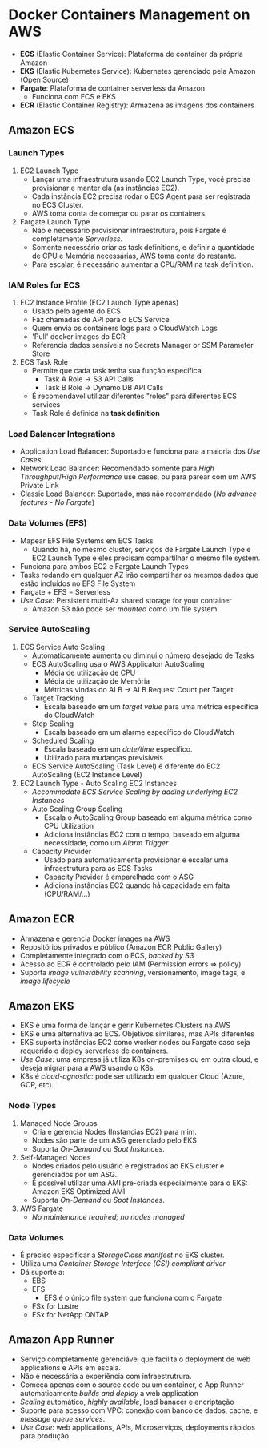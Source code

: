 # Docker Containers Management on AWS
- **ECS** (Elastic Container Service): Plataforma de container da própria Amazon
- **EKS** (Elastic Kubernetes Service): Kubernetes gerenciado pela Amazon (Open Source)
- **Fargate**: Plataforma de container serverless da Amazon
	- Funciona com ECS e EKS
- **ECR** (Elastic Container Registry): Armazena as imagens dos containers
## Amazon ECS
### Launch Types
1. EC2 Launch Type
   - Lançar uma infraestrutura usando EC2 Launch Type, você precisa provisionar e manter ela (as instâncias EC2).
   - Cada instância EC2 precisa rodar o ECS Agent para ser registrada no ECS Cluster.
   - AWS toma conta de começar ou parar os containers.
2. Fargate Launch Type
   - Não é necessário provisionar infraestrutura, pois Fargate é completamente *Serverless*.
   - Somente necessário criar as task definitions, e definir a quantidade de CPU e Memória necessárias, AWS toma conta do restante.
   - Para escalar, é necessário aumentar a CPU/RAM na task definition.

### IAM Roles for ECS
1. EC2 Instance Profile (EC2 Launch Type apenas)
   - Usado pelo agente do ECS
   - Faz chamadas de API para o ECS Service
   - Quem envia os containers logs para o CloudWatch Logs
   - 'Pull' docker images do ECR
   - Referencia dados sensíveis no Secrets Manager or SSM Parameter Store
2. ECS Task Role
   - Permite que cada task tenha sua função específica
	   - Task A Role -> S3 API Calls
	   - Task B Role -> Dynamo DB API Calls
   - É recomendável utilizar diferentes "roles" para diferentes ECS services
   - Task Role é definida na **task definition**

### Load Balancer Integrations
- Application Load Balancer: Suportado e funciona para a maioria dos *Use Cases*
- Network Load Balancer: Recomendado somente para *High Throughput*/*High Performance* use cases, ou para parear com um AWS Private Link
- Classic Load Balancer: Suportado, mas não recomandado (*No advance features - No Fargate*)

### Data Volumes (EFS)
- Mapear EFS File Systems em ECS Tasks
	- Quando há, no mesmo cluster, serviços de Fargate Launch Type e EC2 Launch Type e eles precisam compartilhar o mesmo file system.
- Funciona para ambos EC2 e Fargate Launch Types
- Tasks rodando em qualquer AZ irão compartilhar os mesmos dados que estão incluídos no EFS File System
- Fargate + EFS = Serverless
- *Use Case*: Persistent multi-Az shared storage for your container
	- Amazon S3 não pode ser *mounted* como um file system.

### Service AutoScaling
1. ECS Service Auto Scaling
	- Automaticamente aumenta ou diminui o número desejado de Tasks
	- ECS AutoScaling usa o AWS Applicaton AutoScaling
		- Média de utilização de CPU
		- Média de utilização de Memória
		- Métricas vindas do ALB -> ALB Request Count per Target
	- Target Tracking
		- Escala baseado em um *target value* para uma métrica específica do CloudWatch
	- Step Scaling
		- Escala baseado em um alarme específico do CloudWatch
	- Scheduled Scaling
		- Escala baseado em um *date/time* específico.
		- Utilizado para mudanças previsíveis
	- ECS Service AutoScaling (Task Level) é diferente do EC2 AutoScaling (EC2 Instance Level)
2. EC2 Launch Type - Auto Scaling EC2 Instances
   - *Accommodate ECS Service Scaling by adding underlying EC2 Instances*
   - Auto Scaling Group Scaling
	   - Escala o AutoScaling Group baseado em alguma métrica como CPU Utilization
	   - Adiciona instâncias EC2 com o tempo, baseado em alguma necessidade, como um *Alarm Trigger*
   - Capacity Provider
	   - Usado para automaticamente provisionar e escalar uma infraestrutura para as ECS Tasks
	   - Capacity Provider é emparelhado com o ASG
	   - Adiciona instâncias EC2 quando há capacidade em falta (CPU/RAM/...)

## Amazon ECR
- Armazena e gerencia Docker images na AWS
- Repositórios privados e público (Amazon ECR Public Gallery)
- Completamente integrado com o ECS, *backed by S3*
- Acesso ao ECR é controlado pelo IAM (Permission errors => policy)
- Suporta *image vulnerability scanning*, versionamento, image tags, e *image lifecycle*

## Amazon EKS
- EKS é uma forma de lançar e gerir Kubernetes Clusters na AWS
- EKS é uma alternativa ao ECS. Objetivos similares, mas APIs diferentes
- EKS suporta instâncias EC2 como worker nodes ou Fargate caso seja requerido o deploy serverless de containers.
- *Use Case*: uma empresa já utiliza K8s on-premises ou em outra cloud, e deseja migrar para a AWS usando o K8s.
- K8s é *cloud-agnostic*: pode ser utilizado em qualquer Cloud (Azure, GCP, etc).
### Node Types
1. Managed Node Groups
   - Cria e gerencia Nodes (Instancias EC2) para mim.
   - Nodes são parte de um ASG gerenciado pelo EKS
   - Suporta *On-Demand* ou *Spot Instances*.
2. Self-Managed Nodes
   - Nodes criados pelo usuário e registrados ao EKS cluster e gerenciados por um ASG.
   - É possível utilizar uma AMI pre-criada especialmente para o EKS: Amazon EKS Optimized AMI
   - Suporta *On-Demand* ou *Spot Instances*.
3. AWS Fargate
   - *No maintenance required; no nodes managed*
### Data Volumes
- É preciso especificar a *StorageClass manifest* no EKS cluster.
- Utiliza uma *Container Storage Interface (CSI) compliant driver*
- Dá suporte a:
	- EBS
	- EFS
		- EFS é o único file system que funciona com o Fargate
	- FSx for Lustre
	- FSx for NetApp ONTAP


## Amazon App Runner
- Serviço completamente gerenciável que facilita o deployment de web applications e APIs em escala.
- Não é necessária a experiência com infraestrutrura.
- Começa apenas com o source code ou um container, o App Runner automaticamente *builds and deploy* a web application
- *Scaling* automático, *highly available*, load banacer e encriptação
- Suporte para acesso com VPC: conexão com banco de dados, cache, e *message queue services*.
- *Use Case*: web applications, APIs, Microserviços, deployments rápidos para produção